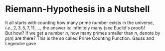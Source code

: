 # Riemann-Hypothesis in a Nutshell

It all starts with counting how many prime number exists in the universe, $i.e., {2,3,5,7,11,...}$, the answer is: infinitely many (see Euclid's proof)!
<br/>
But how? If we get a number $n$, how many primes smaller than $n$, denote by $p(n)$ are there?
This is the so called Prime Counting Function.
Gauss and Legendre gave
